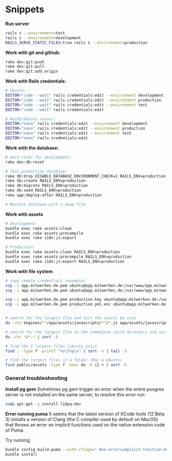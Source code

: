 # Snippets



__Run server__

```bash
rails s --environment=test
rails s --environment=development
RAILS_SERVE_STATIC_FILES=true rails s --environment=production 
```



__Work with git and github:__ 

```bash
rake dev:git:push
rake dev:git:pull
rake dev:git:add_origin
```




__Work with Rails credentials:__

```bash
# Ubuntu:
EDITOR="code --wait" rails credentials:edit --environment development
EDITOR="code --wait" rails credentials:edit --environment production
EDITOR="code --wait" rails credentials:edit --environment test
EDITOR="code --wait" rails credentials:edit

# MacOS/Ubuntu server:
EDITOR="nano" rails credentials:edit --environment development
EDITOR="nano" rails credentials:edit --environment production
EDITOR="nano" rails credentials:edit --environment test
EDITOR="nano" rails credentials:edit
````



__Work with the database:__

```bash
# Hard reset for development:
rake dev:db:reset 

# Test production database:
rake db:drop DISABLE_DATABASE_ENVIRONMENT_CHECK=1 RAILS_ENV=production
rake db:create RAILS_ENV=production
rake db:migrate RAILS_ENV=production
rake db:seed RAILS_ENV=production 
rake app:deploy:after RAILS_ENV=production

# Restore database with a dump file
```



__Work with assets__

```bash
# Development:
bundle exec rake assets:clean 
bundle exec rake assets:precompile 
bundle exec rake i18n:js:export 

# Production:
bundle exec rake assets:clean RAILS_ENV=production
bundle exec rake assets:precompile RAILS_ENV=production
bundle exec rake i18n:js:export RAILS_ENV=production
```


__Work with file system__

```bash
# copy remote credentials (example)
scp -i app.mitwerken.de.pem ubuntu@app.mitwerken.de:/var/www/app.mitwerken.de/config/credentials/production.key production.key
scp -i app.mitwerken.de.pem ubuntu@app.mitwerken.de:/var/www/app.mitwerken.de/config/credentials/production.yml.enc production.yml.enc

scp -i app.mitwerken.de.pem production.key ubuntu@app.mitwerken.de:/var/www/app.mitwerken.de/config/credentials/production.key
scp -i app.mitwerken.de.pem production.yml.enc ubuntu@app.mitwerken.de:/var/www/app.mitwerken.de/config/credentials/production.yml.enc


# search for the largest file and sort the result by size
du -chs engines/**/app/assets/javascripts/**/*.js app/assets/javascripts/**/*.js | sort -h

# search for the largest file in the inmediate child directory and sort the result by size
du -chs */*.* | sort -h

# find the 5 largest files (ubuntu only)
find . -type f -printf "%s\t%p\n" | sort -n | tail -5

# find the largest files in a folder (Mac & Ubuntu)
find public/assets -type f -exec du -h {} + | sort -h
```




### General troubleshooting 


__Install pg gem__
Sometimes pg gem trigger an error when the entire posgres server is not installed on the same server, to resolve this error run:  

```bash
sudo apt-get -y install libpq-dev
```


__Error running puma__
It seems that the latest version of XCode tools (12 Beta 3) installs a version of Clang (the C compiler used by default on MacOS) that throws an error on implicit functions used on the native extension code of Puma.  
  
Try running:  

```bash
bundle config build.puma --with-cflags="-Wno-error=implicit-function-declaration"
bundle install
````


